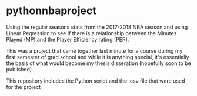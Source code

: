 # pythonnbaproject

Using the regular seasons stats from the 2017-2018 NBA season and using Linear Regression 
to see if there is a relationship between the Minutes Played (MP) and the Player Efficiency rating (PER).

This was a project that came together last minute for a course during my first semester of grad school
and while it is anything special, it's essentially the basis of what would become my thesis disseration (hopefully soon to be published).

This repository includes the Python script and the .csv file that were used for the project
